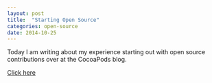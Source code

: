 ```yaml
---
layout: post
title:  "Starting Open Source"
categories: open-source
date: 2014-10-25
---
```


Today I am writing about my experience starting out with open source contributions over at the CocoaPods blog. 

[Click here](http://blog.cocoapods.org/staring-open-source)


